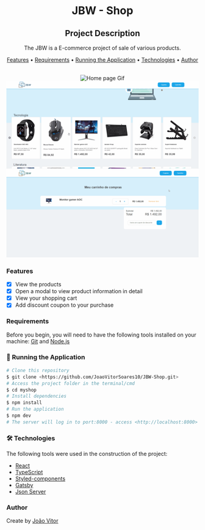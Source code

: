 <div align="center">
 <h1>JBW - Shop</h1>
 <h2>Project Description</h2>
 <p>The JBW is a E-commerce project of sale of various products.</p>
<p>
 <a href="#Features">Features</a> •
 <a href="#Requirements">Requirements</a> • 
 <a href="#Running the Application">Running the Application</a> • 
 <a href="#Technologies">Technologies</a> • 
 <a href="#Author">Author</a>
</p>
 <br>
 <img src="./src/gifs/pageGif1.gif" title="Home page Gif" alt="Home page Gif"/>
 <img src="./src/gifs/pageGif2.gif" title="Open modal Gif" alt="Open modal Gif"/>
 <img src="./src/gifs/pageGif3.gif" title="Shopping car Gif" alt="Shopping car Gif"/>
</div>

### Features

- [x] View the products
- [x] Open a modal to view product information in detail
- [x] View your shopping cart
- [x] Add discount coupon to your purchase

### Requirements

Before you begin, you will need to have the following tools installed on your machine:
[Git](https://git-scm.com) and [Node.js](https://nodejs.org/en/)

### 🎲 Running the Application

```bash
# Clone this repository
$ git clone <https://github.com/JoaoVitorSoares10/JBW-Shop.git>
# Access the project folder in the terminal/cmd
$ cd myshop
# Install dependencies
$ npm install
# Run the application
$ npm dev
# The server will log in to port:8000 - access <http://localhost:8000>
```

### 🛠 Technologies

The following tools were used in the construction of the project:

- [React](https://pt-br.reactjs.org/)
- [TypeScript](https://pt-br.reactjs.org/)
- [Styled-components](https://styled-components.com/)
- [Gatsby](https://www.gatsbyjs.com/)
- [Json Server](https://www.npmjs.com/package/json-server)

### Author

<p>Create by <a href="https://www.linkedin.com/in/joao-vitor-morais-soares-49ba17228/">João Vitor</a></p>